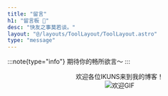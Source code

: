 ```yaml
---
title: "留言"
h1: "留言板 🌸"
desc: "快友之事莫若谈。"
layout: "@/layouts/ToolLayout/ToolLayout.astro"
type: "message"
---
```


:::note{type="info"}
期待你的畅所欲言～
:::
<!-- 引入 Font Awesome 图标库 -->   
<link rel="stylesheet" href="https://cdnjs.cloudflare.com/ajax/libs/font-awesome/6.5.0/css/all.min.css">

<div style="text-align: center;">

  <div class="welcome-text">欢迎各位IKUNS来到我的博客！</div>
  
  <img src="https://img.8888.vvvv.ee/file/图片/1750064706928.gif" alt="欢迎GIF" class="welcome-gif" />

  <div class="social-icons" style="margin-top: 15px;">
    <a href="https://twitter.com/ikun202491" class="twitter" target="_blank" title="Twitter">
      <i class="fab fa-twitter"></i>
    </a>
    <a href="https://facebook.com/profile.php?id=61552671213764" class="facebook" target="_blank" title="Facebook">
      <i class="fab fa-facebook"></i>
    </a>
    <a href="mailto:admin@ikun.x10.bz" class="email" title="发送邮件">
      <i class="fas fa-envelope"></i>
    </a>
  </div>

</div>
